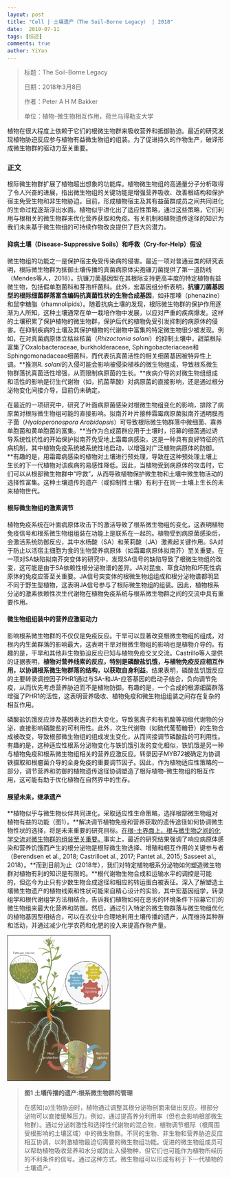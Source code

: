 ```yaml
---
layout: post
title: "Cell | 土壤遗产（The Soil-Borne Legacy） | 2018"
date:  2019-07-11
tags: [综述]
comments: true
author: YiYan
---
```


> 标题：The Soil-Borne Legacy
>
> 日期：2018年3月8日
>
> 作者：Peter A H M Bakker
>
> 单位：植物-微生物相互作用，荷兰乌得勒支大学

植物在很大程度上依赖于它们的根微生物群来吸收营养和抵御胁迫。最近的研究发现植物胁迫反应参与植物有益微生物组的组装。为了促进持久的作物生产，破译形成微生物群的驱动力至关重要。

### 正文

根际微生物群扩展了植物超出想象的功能库。植物微生物组的高通量分子分析取得了令人兴奋的进展，指出微生物组的关键功能是增强营养吸收、改善根结构和保护宿主免受生物和非生物胁迫。目前，形成植物宿主及其有益菌群成员之间共同进化的生命过程逐渐浮出水面。植物似乎进化出了适应性策略，通过这些策略，它们利用与根相关的微生物群来优化营养获取和免疫。有关机制和植物遗传途径的知识为我们未来基于微生物组的可持续作物改良提供了巨大的潜力。

#### 抑病土壤（Disease-Suppressive Soils）和呼救（Cry-for-Help）假设

微生物组的功能之一是保护宿主免受传染病的侵害。最近一项对普通豆类的研究表明，根际微生物群为抵御土壤传播的真菌病原体尖孢镰刀菌提供了第一道防线（Mendes等人，2018）。抗镰刀菌基因型在其根际支持更高丰度的特定植物有益微生物，包括假单胞菌科和芽孢杆菌科。此外，宏基因组分析表明，**抗镰刀菌基因型的根际细菌群落富含编码抗真菌性状的生物合成基因**，如非那嗪（phenazine）和鼠李糖脂（rhamnolipids）。随着抗病土壤的发现，根际微生物群的保护作用逐渐为人所知，这种土壤通常在单一栽培作物中发展，以应对严重的疾病爆发。这样的土壤积累了保护植物的微生物群，保护后代的植物免受引发抑制的病原体的侵害。在抑制疾病的土壤及其保护植物的代谢物中富集的特定微生物很少被发现。例如，在对真菌病原体立枯丝核菌（*Rhizoctonia solani*）的抑制土壤中，甜菜根际富集了Oxalobacteraceae, burkholderaceae, Sphingobacteriaceae和Sphingomonadaceae细菌科，而代表抗真菌活性的相关细菌基因被特异性上调。**推测*R. solani*的入侵可能会影响被侵染植株的微生物组成，导致根系微生物群落抗真菌活性增强，从而限制病原菌的生长。**疾病介导的对微生物组组成和活性的影响是衍生代谢物（如，抗菌草酸）对病原菌的直接影响，还是通过根分泌物变化间接介导，目前仍未确定。

在最近的一项研究中，研究了叶面病原菌感染对根微生物组变化的影响，排除了病原菌对根际微生物组可能的直接影响。拟南芥叶片接种霜霉病原菌拟南芥透明膜孢子菌（*Hyaloperonospora Arabidopsis*）可导致根际微生物群落中微细菌、寡养单胞菌和黄单胞菌的富集。**当作为合成菌群应用于土壤时，招募的细菌通过诱导系统性抗性的开始保护拟南芥免受地上霜霉病感染，这是一种具有良好特征的抗病机制，其中植物免疫系统被系统性地启动，以增强对广泛植物病原体的防御。**有趣的是，用霜霉病感染的植物对土壤进行预处理，导致在这种预处理土壤上生长的下一代植物对该疾病的易感性降低。因此，当植物受到病原体的攻击时，它们可以从根部微生物群中“呼救”，从而导致植物保护微生物和土壤中微生物活动的选择性富集。这种土壤遗传的遗产（或抑制性土壤）有利于在同一土壤上生长的未来植物世代。

#### 根际微生物组的激素调节

植物免疫系统在叶面病原体攻击下的激活导致了根系微生物组的变化，这表明植物免疫信号和根系微生物组组装在功能上是联系在一起的。植物受到病原菌感染后，会激活系统防御反应，其中水杨酸（SA）和茉莉酸（JA）激素起关键作用。SA对于防止以活宿主细胞为食的生物营养病原体（如霜霉病原体拟南芥）至关重要。在一项对SA缺陷拟南芥突变体的研究中，发现SA信号的缺陷导致了根微生物组的改变，这可能是由于SA依赖性根分泌物谱的差异。JA对昆虫、草食动物和坏死性病原体的免疫应答至关重要。JA信号突变体的根微生物组组成和根分泌物谱都明显不同于野生型植物，这表明JA信号参与了根际微生物组的组装。因此，植物根系分泌的激素依赖性次生代谢物在植物免疫系统与根系微生物群之间的交流中具有重要作用。

#### 微生物组组装中的营养应激驱动力

影响根系微生物群的不仅仅是免疫反应。干旱可以显著改变根微生物组的组成，对根内内生菌群落的影响最大，这表明干旱对根微生物组的影响也是植物介导的。有趣的是，干旱和其他非生物胁迫反应已知与植物免疫交叉交流。Castrillo等人提供的证据表明，**植物对营养线索的反应，特别是磷酸盐饥饿，与植物免疫反应相互作用，以协调根系微生物群落的结构，以获取自身利益**。结果表明，磷酸盐饥饿反应的主要转录调控因子PHR1通过与SA-和JA-应答基因的启动子结合，负向调节免疫，从而优先考虑营养胁迫而不是植物防御。有趣的是，一个合成的根源细菌群落增强了PHR1的活性，这表明营养吸收、植物免疫和微生物组组装之间存在复杂的相互作用。

磷酸盐饥饿反应涉及基因表达的巨大变化，导致氢离子和有机酸等初级代谢物的分泌，直接影响磷酸盐的可利用性。此外，次生代谢物（如硫代葡萄糖苷）的生物合成被改变，导致根部微生物组的组成发生变化，从而间接调节磷酸盐的可利用性。有趣的是，这种适应性根系分泌物变化与铁饥饿引发的变化相似，铁饥饿是另一种与植物免疫和根系微生物组相关的营养应激反应。转录因子MYB72被确定为协调铁摄取和根瘤菌介导的全身免疫的重要调节因子。因此，作为植物适应性策略的一部分，调节营养和防御的植物遗传途径协调塑造了根际植物-微生物组的相互作用，这可能有助于优化植物在自然界中的生存。

#### 展望未来，继承遗产

**植物似乎与微生物伙伴共同进化，采取适应性生命策略，选择根部微生物组对植物有益的功能（图1）。**解决调节植物免疫和营养获取的遗传途径如何协调微生物性状的选择，将是未来重要的研究目标。<u>在根-土界面上，根与微生物之间的化学交流对微生物群的组装至关重要。</u>事实上，最近的研究结果强调了响应病原体感染和营养饥饿而产生的根分泌物是根际微生物选择、增殖和相互作用的关键参与者（Berendsen et al., 2018; Castrilloet al., 2017; Pantet al., 2015; Sasseet al., 2018）。**而到目前为止（2018年），我们对特定植物根系分泌物如何塑造微生物群对植物有利的知识是有限的。**根代谢物生物合成和运输水平的调控是可能的，但迄今为止只有少数生物合成途径和相应的转运蛋白被表征。深入了解塑造土壤微生物遗产的植物线索和性状可能来自精心设计的实验，其中宏基因组学，转录组学和根代谢组学方法相结合，告诉我们植物如何在恶劣的环境条件下招募它们的微生物组来最大化营养和防御。然后，通过引入特定的微生物群落与微生物组优化的植物基因型相结合，可以在农业中合理地利用土壤传播的遗产，从而维持其种群和活动，并通过减少化学农药和化肥的投入来提高作物产量。

<img src="https://raw.githubusercontent.com/zhangzl96/zhangzl96.github.io/master/images/image-20231115161758496.png" alt="image-20231115161758496" style="zoom: 33%;" />

> **图1 土壤传播的遗产:根系微生物群的管理**
>
> 在感知(a)生物胁迫时，植物通过调整其根分泌物剖面来做出反应。根部分泌物可以直接缓解压力。例如，通过提高养分利用率（但也会影响根部微生物群）。通过分泌刺激性和选择性代谢物的混合物，植物调节根际（根周围受根影响的土壤区域）中的微生物群。不同的生物、非生物和营养胁迫反应相互协调，以刺激植物最迫切需要的微生物组功能。促进的微生物组成员可以帮助植物吸收营养和水分或防止入侵物种，但它们也可能作为植物所经历的不利条件的信号。通过这种方式，微生物组可以形成有利于下一代植物的土壤遗产。